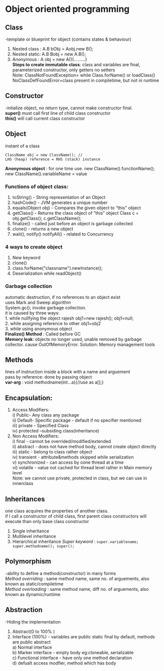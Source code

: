 # Object oriented programming  
## Class  
-template or blueprint for object (contains states & behaviour)  
1. Nested class : A.B bObj = Aobj.new B();  
2. Nested static: A.B Bobj = new A.B();  
3. Anonymous : A obj = new A(){.........}  
**Steps to create immutable class**: class and variables are final, parameterized constructor, only getters no setters  
Note: ClassNotFoundException=  while Class.forName() or loadClass()   
NoClassDefFoundError=class present in compiletime, but not in runtime    

## Constructor  
-intialize object, no return type, cannot make constructor final.  
**super()** must call first line of child class constructor  
**this()** will call current class constructor  

## Object  
instant of a class
``` 
ClassName obj = new ClassName(); //
LHS (heap) reference = RHS (stack) instance

```
**Anonymous object** : for one time use.
new ClassName().functionName();  
new ClassName().variableName = value  

### Functions of object class:  
1. toString()  - String representation of an Object 
2. hashCode() - JVM generates a unique number
3. equals(Object obj) - Compares the given object to “this” object 
4. getClass() - Returns the class object of “this” object 
	Class c = obj.getClass(); c.getClassName();
5. finalize() -  called just before an object is garbage collected
6. clone() - returns a new object
7. wait(), notify() notifyAll()  - related to Concurrency 

### 4 ways to create object  
1. New keyword
2. clone()   
3. class.forName("classname").newInstance();
4. Deserialization while readObject()
	
### Garbage collection  
automatic destruction, if no references to an object exist  
uses Mark and Sweep algorithm    
System.gc(); invoke garbage collection.  
it is caused by three ways:    
	1. while nullfying the object     rajesh obj1=new rajesh();    obj1=null;  
	2. while assigning reference to other         obj1=obj2  
	3. while using anonymous object  
**Finalize() Method** : Called before GC  
**Memory leak**:  objects no longer used, unable removed by garbage collector. cause OutOfMemoryError. Solution: Memory management tools   
## Methods  
lines of instruction inside a block with a name and arguement  
pass by reference: done by passing object  
**var-arg** :  void methodname(int...a){//use as a[];}  

## Encapsulation:   
1. Access Modifiers:  
	i) Public- Any class any package  
	ii) Default- Specific package - default if no specifier mentioned  
	iii) private - Specified Class  
	iv) protected –subsiding class(inheritance)  
2. Non Access Modifiers:  
	i) final - cannot be overrided/modified/extended  
	ii) abstract - does not have method body, cannot create object directly    
	iii) static - belong to class rather object   
	iv) transient - attribute&methods skipped while serialization  
	v) synchronized - can access by oone thread at a time  
	vi) volatile - value not cached for thread level rather in Main memory level   
Note: we cannot use private, protected in class, but we can use in innerclass 

## Inheritances  
one class acquires the properties of another class.  
if I call a constructor of child class, first parent class constructors will execute than only base class constructor
1. Single inheritance
2. Multilevel inheritance
3. Hierarchical inheritance
*Super keyword* :  ```super.variablename; super.methodname(); super();```

## Polymorphism  
-ability to define a method(constructor) in many forms     
*Method overriding* : same method name, same no. of arguements, also known as static/compiletime  
*Method overloading* : same method name, diff no. of arguements, also known as dynamic/runtime  

## Abstraction  
-Hiding the implementation  
1. Abstract(0 to 100% ) 
2. Interface (100%) - variables are public static final by default, methods are public abstract  
	a) Normal interface  
	b) Marker interface - empty body eg:cloneable, serializable  
	c) Functional interface - have only one method declaration  
	d) defualt access modfier, method which has body	  


